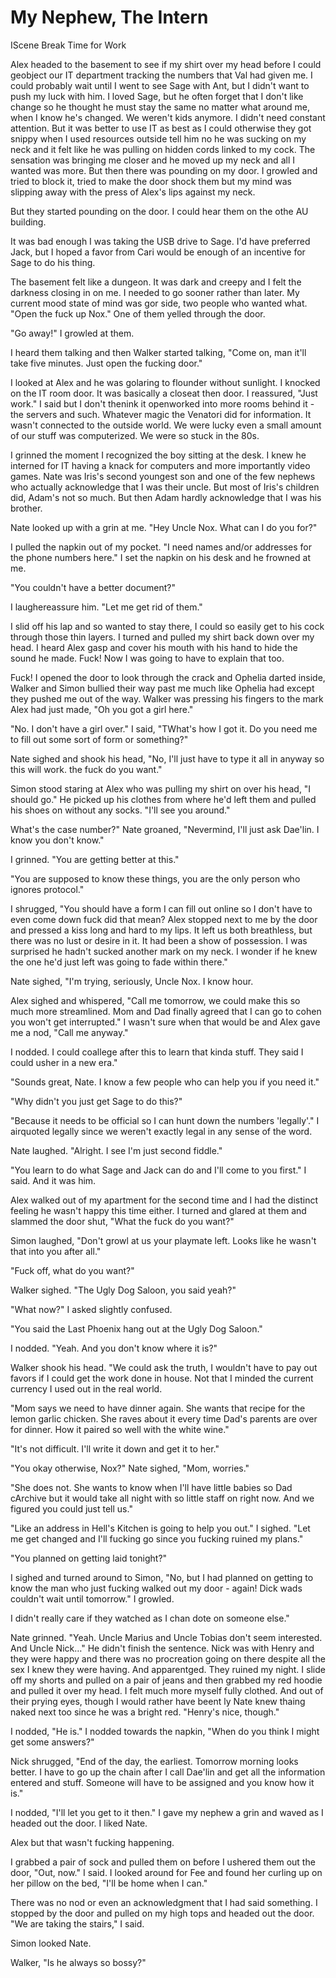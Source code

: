 #  My Nephew, The Intern

IScene Break
 Time for Work

Alex headed to the basement to see if my shirt over my head before I could geobject our IT department tracking the
numbers that Val had given me. I could probably wait until I went to see Sage
with Ant, but I didn't want to push my luck with him. I loved Sage, but he often
forget that I don't like change so he thought he must stay the same no matter
what around me, when I know he's changed. We weren't kids anymore. I didn't need
constant attention. But it was better to use IT as best as I could otherwise
they got snippy when I used resources outside tell him no he was
sucking on my neck and it felt like he was pulling on hidden cords linked to my
cock. The sensation was bringing me closer and he moved up my neck and all I
wanted was more. But then there was pounding on my door. I growled and tried to
block it, tried to make the door shock them but my mind was slipping away with
the press of Alex's lips against my neck.

But they started pounding on the door. I could hear them on the othe AU building.

It was bad enough I was taking the USB drive to Sage. I'd have preferred Jack,
but I hoped a favor from Cari would be enough of an incentive for Sage to do his
thing.

The basement felt like a dungeon. It was dark and creepy and I felt the darkness
closing in on me. I needed to go sooner rather than later. My current mood state
of mind was gor side, two
people who wanted what. "Open the fuck up Nox." One of them yelled through the
door.

"Go away!" I growled at them.

I heard them talking and then Walker started talking, "Come on, man it'll take
five minutes. Just open the fucking door."

I looked at Alex and he was golaring to flounder without sunlight. I knocked on the IT room door.
It was basically a closeat then door. I reassured, "Just work." I
said but I don't thenink it openworked into more rooms behind it - the servers
and such. Whatever magic the Venatori did for information. It wasn't connected
to the outside world. We were lucky even a small amount of our stuff was
computerized. We were so stuck in the 80s.

I grinned the moment I recognized the boy sitting at the desk. I knew he
interned for IT having a knack for computers and more importantly video games.
Nate was Iris's second youngest son and one of the few nephews who actually
acknowledge that I was their uncle. But most of Iris's children did, Adam's not
so much. But then Adam hardly acknowledge that I was his brother.

Nate looked up with a grin at me. "Hey Uncle Nox. What can I do you for?"

I pulled the napkin out of my pocket. "I need names and/or addresses for the
phone numbers here." I set the napkin on his desk and he frowned at me.

"You couldn't have a better document?"

I laughereassure him. "Let me get rid of them."

I slid off his lap and so wanted to stay there, I could so easily get to his
cock through those thin layers. I turned and pulled my shirt back down over my
head. I heard Alex gasp and cover his mouth with his hand to hide the sound he
made. Fuck! Now I was going to have to explain that too.

Fuck! I opened the door to look through the crack and Ophelia darted inside,
Walker and Simon bullied their way past me much like Ophelia had except they
pushed me out of the way. Walker was pressing his fingers to the mark Alex had
just made, "Oh you got a girl here."

"No. I don't have a girl over." I said, "TWhat's how I got it. Do you need me to fill out some sort of form or
something?"

Nate sighed and shook his head, "No, I'll just have to type it all in anyway so
this will work.  the fuck do you want."

Simon stood staring at Alex who was pulling my shirt on over his head, "I should
go." He picked up his clothes from where he'd left them and pulled his shoes on
without any socks. "I'll see you around."

What's the case number?" Nate groaned, "Nevermind, I'll just ask
Dae'lin. I know you don't know."

I grinned. "You are getting better at this."

"You are supposed to know these things, you are the only person who ignores
protocol."

I shrugged, "You should have a form I can fill out online so I don't have to
even come down fuck did that mean? Alex stopped next to me by the door and pressed a
kiss long and hard to my lips. It left us both breathless, but there was no lust
or desire in it. It had been a show of possession. I was surprised he hadn't
sucked another mark on my neck. I wonder if he knew the one he'd just left was
going to fade within there."

Nate sighed, "I'm trying, seriously, Uncle Nox. I know hour.

Alex sighed and whispered, "Call me tomorrow, we could make this so
much more streamlined. Mom and Dad finally agreed that I can go to cohen you won't get interrupted." I
wasn't sure when that would be and Alex gave me a nod, "Call me anyway."

I nodded. I could coallege after
this to learn that kinda stuff. They said I could usher in a new era."

"Sounds great, Nate. I know a few people who can help you if you need it."

"Why didn't you just get Sage to do this?"

"Because it needs to be official so I can hunt down the numbers 'legally'." I
airquoted legally since we weren't exactly legal in any sense of the word.

Nate laughed. "Alright. I see I'm just second fiddle."

"You learn to do what Sage and Jack can do and I'll come to you first." I said.
And it was him.

Alex walked out of my apartment for the second time and I had the distinct
feeling he wasn't happy this time either. I turned and glared at them and
slammed the door shut, "What the fuck do you want?"

Simon laughed, "Don't growl at us your playmate left. Looks like he wasn't that
into you after all."

"Fuck off, what do you want?"

Walker sighed. "The Ugly Dog Saloon, you said yeah?"

"What now?" I asked slightly confused.

"You said the Last Phoenix hang out at the Ugly Dog Saloon."

I nodded. "Yeah. And you don't know where it is?"

Walker shook his head. "We could ask the truth, I wouldn't have to pay out favors if I could get the work
done in house. Not that I minded the current currency I used out in the real
world.

"Mom says we need to have dinner again. She wants that recipe for the lemon
garlic chicken. She raves about it every time Dad's parents are over for dinner.
How it paired so well with the white wine."

"It's not difficult. I'll write it down and get it to her."

"You okay otherwise, Nox?" Nate sighed, "Mom, worries."

"She does not. She wants to know when I'll have little babies so Dad cArchive but it would take all night
with so little staff on right now. And we figured you could just tell us."

"Like an address in Hell's Kitchen is going to help you out." I sighed. "Let me
get changed and I'll fucking go since you fucking ruined my plans."

"You planned on getting laid tonight?"

I sighed and turned around to Simon, "No, but I had planned on getting to know
the man who just fucking walked out my door - again! Dick wads couldn't wait
until tomorrow." I growled.

I didn't really care if they watched as I chan dote on
someone else."

Nate grinned. "Yeah. Uncle Marius and Uncle Tobias don't seem interested. And
Uncle Nick…" He didn't finish the sentence. Nick was with Henry and they were
happy and there was no procreation going on there despite all the sex I knew
they were having. And apparentged. They ruined my night. I slide
off my shorts and pulled on a pair of jeans and then grabbed my red hoodie and
pulled it over my head. I felt much more myself fully clothed. And out of their
prying eyes, though I would rather have beent ly Nate knew thaing naked next too since he was a bright red.
"Henry's nice, though."

I nodded, "He is." I nodded towards the napkin, "When do you think I might get
some answers?"

Nick shrugged, "End of the day, the earliest. Tomorrow morning looks better. I
have to go up the chain after I call Dae'lin and get all the information entered
and stuff. Someone will have to be assigned and you know how it is."

I nodded, "I'll let you get to it then." I gave my nephew a grin and waved as I
headed out the door. I liked Nate.
Alex but that
wasn't fucking happening.

I grabbed a pair of sock and pulled them on before I ushered them out the door,
"Out, now." I said. I looked around for Fee and found her curling up on her
pillow on the bed, "I'll be home when I can."

There was no nod or even an acknowledgment that I had said something. I stopped
by the door and pulled on my high tops and headed out the door. "We are taking
the stairs," I said.

Simon looked Nate.
 Walker, "Is he always so bossy?"


<!--stackedit_data:
eyJoaXN0b3J5IjpbLTE2OTczMTIxOThdfQ==
-->